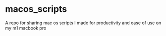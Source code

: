 # macos_scripts
A repo for sharing mac os scripts I made for productivity and ease of use on my m1 macbook pro
